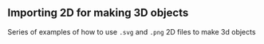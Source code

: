 ## Importing 2D for making 3D objects

Series of examples of how to use `.svg` and `.png` 2D files to make 3d objects
